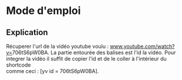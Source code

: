 # Mode d'emploi

## Explication

Récuperer l'url de la vidéo youtube voulu :
www.youtube.com/watch?v=<id>706tS6pW0BA</id>.
La partie entourée des balises <id> est l'id la vidéo.
Pour integrer la vidéo il suffit de copier l'id
et de le coller à l'intérieur du shortcode<br>
comme ceci : [yv id = 706tS6pW0BA].
